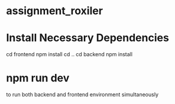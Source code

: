 # assignment_roxiler

# Install Necessary Dependencies
cd frontend
npm install
cd ..
cd backend
npm install

# npm run dev
to run both backend and frontend environment simultaneously 
